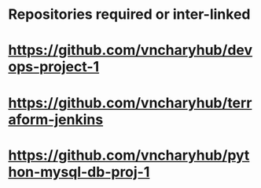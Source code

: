 # Repositories required or inter-linked

# https://github.com/vncharyhub/devops-project-1
# https://github.com/vncharyhub/terraform-jenkins
# https://github.com/vncharyhub/python-mysql-db-proj-1
